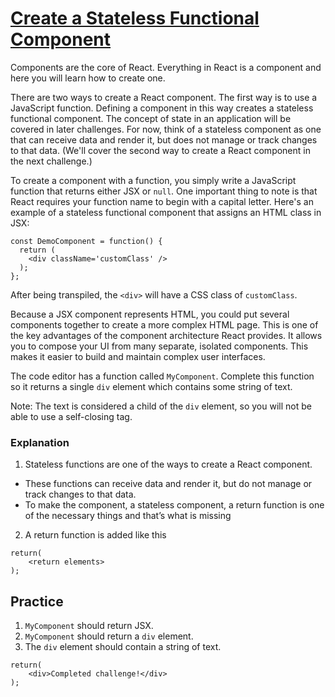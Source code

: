 # [Create a Stateless Functional Component](https://www.freecodecamp.org/learn/front-end-development-libraries/react/create-a-stateless-functional-component)

Components are the core of React. Everything in React is a component and here you will learn how to create one.

There are two ways to create a React component. The first way is to use a JavaScript function. Defining a component in this way creates a stateless functional component. The concept of state in an application will be covered in later challenges. For now, think of a stateless component as one that can receive data and render it, but does not manage or track changes to that data. (We'll cover the second way to create a React component in the next challenge.)

To create a component with a function, you simply write a JavaScript function that returns either JSX or `null`. One important thing to note is that React requires your function name to begin with a capital letter. Here's an example of a stateless functional component that assigns an HTML class in JSX:

```
const DemoComponent = function() {
  return (
    <div className='customClass' />
  );
};
```

After being transpiled, the `<div>` will have a CSS class of `customClass`.

Because a JSX component represents HTML, you could put several components together to create a more complex HTML page. This is one of the key advantages of the component architecture React provides. It allows you to compose your UI from many separate, isolated components. This makes it easier to build and maintain complex user interfaces.

The code editor has a function called `MyComponent`. Complete this function so it returns a single `div` element which contains some string of text.

Note: The text is considered a child of the `div` element, so you will not be able to use a self-closing tag.

### Explanation

1. Stateless functions are one of the ways to create a React component.
- These functions can receive data and render it, but do not manage or track changes to that data.
- To make the component, a stateless component, a return function is one of the necessary things and that’s what is missing

2. A return function is added like this

```
return(
    <return elements>
);
```


## Practice
1. `MyComponent` should return JSX.
2. `MyComponent` should return a `div` element.
3. The `div` element should contain a string of text.


```
return(
    <div>Completed challenge!</div>
);
```